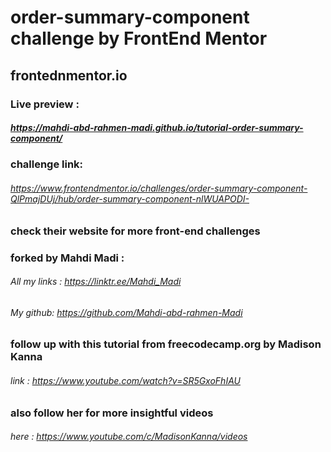 # order-summary-component challenge by FrontEnd Mentor  
## frontednmentor.io
### Live preview :
##### https://mahdi-abd-rahmen-madi.github.io/tutorial-order-summary-component/
### challenge link:
###### https://www.frontendmentor.io/challenges/order-summary-component-QlPmajDUj/hub/order-summary-component-nlWUAPODI-
### check their website for more front-end challenges 
### forked by Mahdi Madi :
###### All my links : https://linktr.ee/Mahdi_Madi
###### My github: https://github.com/Mahdi-abd-rahmen-Madi
### follow up with this tutorial from freecodecamp.org by Madison Kanna 
###### link : https://www.youtube.com/watch?v=SR5GxoFhIAU
### also follow her for more insightful videos 
###### here :  https://www.youtube.com/c/MadisonKanna/videos

